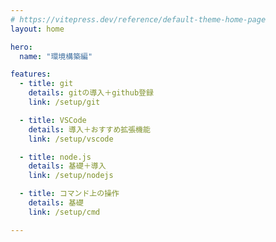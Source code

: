 ```yaml
---
# https://vitepress.dev/reference/default-theme-home-page
layout: home

hero:
  name: "環境構築編"

features:
  - title: git
    details: gitの導入＋github登録
    link: /setup/git

  - title: VSCode
    details: 導入＋おすすめ拡張機能
    link: /setup/vscode

  - title: node.js
    details: 基礎＋導入
    link: /setup/nodejs

  - title: コマンド上の操作
    details: 基礎
    link: /setup/cmd

---
```


